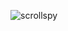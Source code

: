 
![scrollspy](https://user-images.githubusercontent.com/94627774/161224208-a4a88a1d-95e3-4b80-b79a-701ea3d683b1.png)

